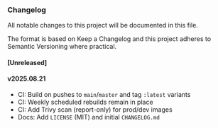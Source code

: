 ### Changelog

All notable changes to this project will be documented in this file.

The format is based on Keep a Changelog and this project adheres to Semantic Versioning where practical.

#### [Unreleased]
 

#### v2025.08.21
- CI: Build on pushes to `main`/`master` and tag `:latest` variants
- CI: Weekly scheduled rebuilds remain in place
- CI: Add Trivy scan (report-only) for prod/dev images
- Docs: Add `LICENSE` (MIT) and initial `CHANGELOG.md`

